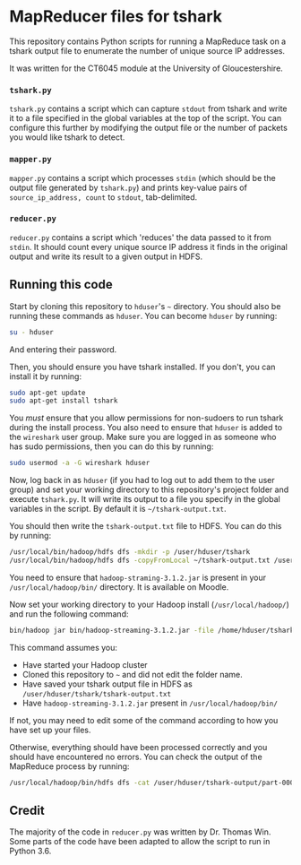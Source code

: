 # MapReducer files for tshark
This repository contains Python scripts for running a MapReduce task on a tshark output file to enumerate the number of unique source IP addresses.

It was written for the CT6045 module at the University of Gloucestershire.

### `tshark.py`
`tshark.py` contains a script which can capture `stdout` from tshark and write it to a file specified in the global variables at the top of the script. You can configure this further by modifying the output file or the number of packets you would like tshark to detect.

### `mapper.py`
`mapper.py` contains a script which processes `stdin` (which should be the output file generated by `tshark.py`) and prints key-value pairs of `source_ip_address, count` to `stdout`, tab-delimited.

### `reducer.py`
`reducer.py` contains a script which 'reduces' the data passed to it from `stdin`. It should count every unique source IP address it finds in the original output and write its result to a given output in HDFS.

## Running this code
Start by cloning this repository to `hduser`'s `~` directory. You should also be running these commands as `hduser`. You can become `hduser` by running:
```bash
su - hduser
```

And entering their password.

Then, you should ensure you have tshark installed. If you don't, you can install it by running:
```bash
sudo apt-get update
sudo apt-get install tshark
```

You *must* ensure that you allow permissions for non-sudoers to run tshark during the install process. You also need to ensure that `hduser` is added to the `wireshark` user group. Make sure you are logged in as someone who has sudo permissions, then you can do this by running:
```bash
sudo usermod -a -G wireshark hduser
```

Now, log back in as `hduser` (if you had to log out to add them to the user group) and set your working directory to this repository's project folder and execute `tshark.py`. It will write its output to a file you specify in the global variables in the script. By default it is `~/tshark-output.txt`.

You should then write the `tshark-output.txt` file to HDFS. You can do this by running:
```bash
/usr/local/bin/hadoop/hdfs dfs -mkdir -p /user/hduser/tshark
/usr/local/bin/hadoop/hdfs dfs -copyFromLocal ~/tshark-output.txt /user/hduser/tshark/tshark-output.txt
```

You need to ensure that `hadoop-straming-3.1.2.jar` is present in your `/usr/local/hadoop/bin/` directory. It is available on Moodle. 

Now set your working directory to your Hadoop install (`/usr/local/hadoop/`) and run the following command:
```bash
bin/hadoop jar bin/hadoop-streaming-3.1.2.jar -file /home/hduser/tshark-mapreducer/mapper.py -mapper /home/hduser/tshark-mapreducer/mapper.py -file /home/hduser/tshark-mapreducer/reducer.py -reducer /home/hduser/tshark-mapreducer/reducer.py -input /user/hduser/tshark/tshark-output.txt -output /user/hduser/tshark-output
```

This command assumes you:
* Have started your Hadoop cluster
* Cloned this repository to `~` and did not edit the folder name.
* Have saved your tshark output file in HDFS as `/user/hduser/tshark/tshark-output.txt`
* Have `hadoop-streaming-3.1.2.jar` present in `/usr/local/hadoop/bin/`

If not, you may need to edit some of the command according to how you have set up your files.

Otherwise, everything should have been processed correctly and you should have encountered no errors. You can check the output of the MapReduce process by running:
```bash
/usr/local/hadoop/bin/hdfs dfs -cat /user/hduser/tshark-output/part-00000
```

## Credit
The majority of the code in `reducer.py` was written by Dr. Thomas Win. Some parts of the code have been adapted to allow the script to run in Python 3.6.
